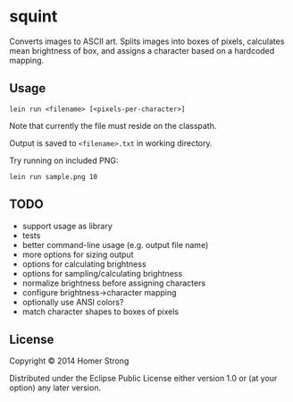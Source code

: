 # squint

Converts images to ASCII art. Splits images into boxes of pixels, calculates mean brightness of box, and assigns a character based on a hardcoded mapping.


## Usage

```
lein run <filename> [<pixels-per-character>]
```

Note that currently the file must reside on the classpath.

Output is saved to `<filename>.txt` in working directory.

Try running on included PNG:

```
lein run sample.png 10
```

## TODO

+ support usage as library
+ tests
+ better command-line usage (e.g. output file name)
+ more options for sizing output
+ options for calculating brightness
+ options for sampling/calculating brightness
+ normalize brightness before assigning characters
+ configure brightness->character mapping
+ optionally use ANSI colors?
+ match character shapes to boxes of pixels

## License

Copyright © 2014 Homer Strong

Distributed under the Eclipse Public License either version 1.0 or (at
your option) any later version.

